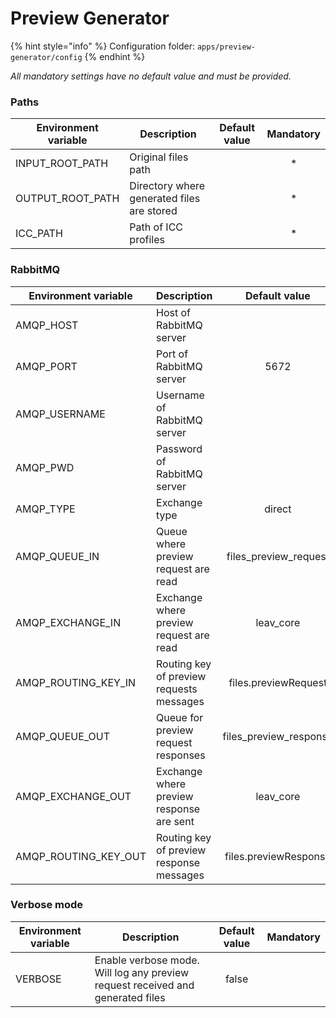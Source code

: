 # Preview Generator

{% hint style="info" %}
Configuration folder: `apps/preview-generator/config`
{% endhint %}

_All mandatory settings have no default value and must be provided._

### Paths

| Environment variable | Description                                | Default value | Mandatory |
| -------------------- | ------------------------------------------ | :-----------: | :-------: |
| INPUT\_ROOT\_PATH    | Original files path                        |               |     \*    |
| OUTPUT\_ROOT\_PATH   | Directory where generated files are stored |               |     \*    |
| ICC\_PATH            | Path of ICC profiles                       |               |     \*    |

### RabbitMQ

| Environment variable    | Description                              |       Default value      | Mandatory |
| ----------------------- | ---------------------------------------- | :----------------------: | :-------: |
| AMQP\_HOST              | Host of RabbitMQ server                  |                          |     \*    |
| AMQP\_PORT              | Port of RabbitMQ server                  |           5672           |           |
| AMQP\_USERNAME          | Username of RabbitMQ server              |                          |     \*    |
| AMQP\_PWD               | Password of RabbitMQ server              |                          |     \*    |
| AMQP\_TYPE              | Exchange type                            |          direct          |           |
| AMQP\_QUEUE\_IN         | Queue where preview request are read     |  files\_preview\_request |           |
| AMQP\_EXCHANGE\_IN      | Exchange where preview request are read  |        leav\_core        |           |
| AMQP\_ROUTING\_KEY\_IN  | Routing key of preview requests messages |   files.previewRequest   |           |
| AMQP\_QUEUE\_OUT        | Queue for preview request responses      | files\_preview\_response |           |
| AMQP\_EXCHANGE\_OUT     | Exchange where preview response are sent |        leav\_core        |           |
| AMQP\_ROUTING\_KEY\_OUT | Routing key of preview response messages |   files.previewResponse  |           |

### Verbose mode

| Environment variable | Description                                                                    | Default value | Mandatory |
| -------------------- | ------------------------------------------------------------------------------ | :-----------: | :-------: |
| VERBOSE              | Enable verbose mode. Will log any preview request received and generated files |     false     |           |
